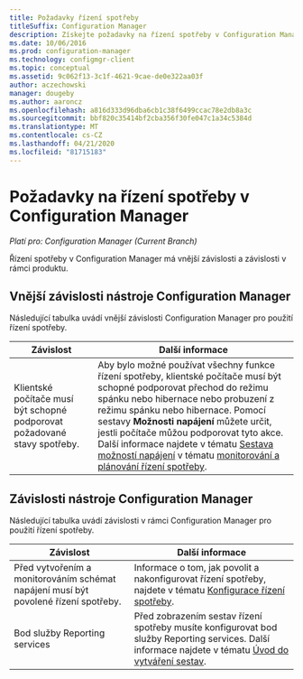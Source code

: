 ```yaml
---
title: Požadavky řízení spotřeby
titleSuffix: Configuration Manager
description: Získejte požadavky na řízení spotřeby v Configuration Manager.
ms.date: 10/06/2016
ms.prod: configuration-manager
ms.technology: configmgr-client
ms.topic: conceptual
ms.assetid: 9c062f13-3c1f-4621-9cae-de0e322aa03f
author: aczechowski
manager: dougeby
ms.author: aaroncz
ms.openlocfilehash: a816d333d96dba6cb1c38f6499ccac78e2db8a3c
ms.sourcegitcommit: bbf820c35414bf2cba356f30fe047c1a34c5384d
ms.translationtype: MT
ms.contentlocale: cs-CZ
ms.lasthandoff: 04/21/2020
ms.locfileid: "81715183"
---
```

# <a name="prerequisites-for-power-management-in-configuration-manager"></a>Požadavky na řízení spotřeby v Configuration Manager

*Platí pro: Configuration Manager (Current Branch)*

Řízení spotřeby v Configuration Manager má vnější závislosti a závislosti v rámci produktu.  

## <a name="dependencies-external-to-configuration-manager"></a>Vnější závislosti nástroje Configuration Manager  
 Následující tabulka uvádí vnější závislosti Configuration Manager pro použití řízení spotřeby.  

|Závislost|Další informace|  
|----------------|----------------------|  
|Klientské počítače musí být schopné podporovat požadované stavy spotřeby.|Aby bylo možné používat všechny funkce řízení spotřeby, klientské počítače musí být schopné podporovat přechod do režimu spánku nebo hibernace nebo probuzení z režimu spánku nebo hibernace. Pomocí sestavy **Možnosti napájení** můžete určit, jestli počítače můžou podporovat tyto akce. Další informace najdete v tématu [Sestava možností napájení](../../../../core/clients/manage/power/monitor-and-plan-for-power-management.md#BKMK_Capabilites) v tématu [monitorování a plánování řízení spotřeby](../../../../core/clients/manage/power/monitor-and-plan-for-power-management.md).|  

## <a name="configuration-manager-dependencies"></a>Závislosti nástroje Configuration Manager  
 Následující tabulka uvádí závislosti v rámci Configuration Manager pro použití řízení spotřeby.  

|Závislost|Další informace|  
|----------------|----------------------|  
|Před vytvořením a monitorováním schémat napájení musí být povolené řízení spotřeby.|Informace o tom, jak povolit a nakonfigurovat řízení spotřeby, najdete v tématu [Konfigurace řízení spotřeby](../../../../core/clients/manage/power/configuring-power-management.md).|  
|Bod služby Reporting services|Před zobrazením sestav řízení spotřeby musíte konfigurovat bod služby Reporting services. Další informace najdete v tématu [Úvod do vytváření sestav](../../../servers/manage/introduction-to-reporting.md).|  
